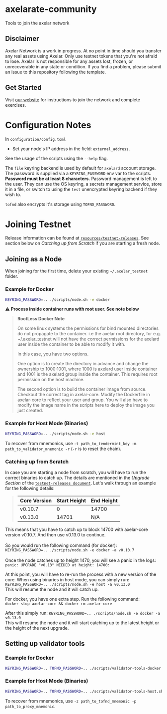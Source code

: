 # axelarate-community
Tools to join the axelar network

## Disclaimer
Axelar Network is a work in progress. At no point in time should you transfer any real assets using Axelar. Only use testnet tokens that you're not afraid to lose. Axelar is not responsible for any assets lost, frozen, or unrecoverable in any state or condition. If you find a problem, please submit an issue to this repository following the template.

## Get Started
Visit [our website](https://docs.axelar.dev) for instructions to join the network and complete exercises.

# Configuration Notes
In `configuration/config.toml`
- Set your node's IP address in the field: `external_address`.

See the usage of the scripts using the `--help` flag.

The `file` keyring backend is used by default for `axelard` account storage.
The password is supplied via a `KEYRING_PASSWORD` env var to the scripts.
**Password must be at least 8 characters.**
Password management is left to the user. They can use the OS keyring, a secrets management service,
store it in a file, or switch to using the `test` unencrypted keyring backend if they wish to.

`tofnd` also encrypts it's storage using `TOFND_PASSWORD`.

# Joining Testnet

Release information can be found at [`resources/testnet-releases`](./resources/testnet-releases.md). See section below on *Catching up from Scratch* if you are starting a fresh node.

## Joining as a Node

When joining for the first time, delete your existing `~/.axelar_testnet` folder.

### Example for Docker
```bash
KEYRING_PASSWORD=.. ./scripts/node.sh -e docker
```
⚠️ **Process inside container runs with root user. See note below**

> **RootLess Docker Note**
>
> On some linux systems the permissions for bind mounted directories do not propagate to the container. i.e the axelar root directory, for e.g. ~/.axelar_testnet will not have the correct permissions for the axelard user inside the container to be able to modify it with.
>
> In this case, you have two options.
>
> One option is to create the directory in advance and change the ownership to 1000:1001, where 1000 is axelard user inside container and 1001 is the axelard group inside the container. This requires root permission on the host machine.
>
> The second option is to build the container image from source. Checkout the correct tag in axelar-core. Modify the Dockerfile in axelar-core to reflect your user and group. You will also have to modify the image name in the scripts here to deploy the image you just created.

### Example for Host Mode (Binaries)
```bash
KEYRING_PASSWORD=.. ./scripts/node.sh -e host
```

To recover from mnemonics, use `-t path_to_tendermint_key -m path_to_validator_mnemonic -r` (`-r` is to reset the chain).


### Catching up from Scratch
In case you are starting a node from scratch, you will have to run the correct binaries to catch up. The details are mentioned in the *Upgrade Section* of the [`testnet-releases document`](./resources/testnet-releases.md). Let's walk through an example for the following details:
> Core Version  | Start Height | End Height
> ------------- | ------------- | -------------
> v0.10.7 | 0 | 14700
> v0.13.0 | 14701 | N/A
>
This means that you have to catch up to block 14700 with axelar-core version v0.10.7. And then use v0.13.0 to continue. \
\
So you would run the following command (for docker): \
`KEYRING_PASSWORD=.. ./scripts/node.sh -e docker -a v0.10.7` \
\
Once the node catches up to height 1470, you will see a panic in the logs: \
`panic: UPGRADE "v0.13" NEEDED at height: 14700: `

At this point, you will have to re-run the process with a new version of the core. When using binaries in host mode, you can simply run: \
`KEYRING_PASSWORD=.. ./scripts/node.sh -e host -a v0.13.0` \
This will resume the node and it will catch up.

For docker, you have one extra step. Run the following command: \
`docker stop axelar-core && docker rm axelar-core`

After this simply run:
`KEYRING_PASSWORD=.. ./scripts/node.sh -e docker -a v0.13.0` \
This will resume the node and it will start catching up to the latest height or the height of the next upgrade.

## Setting up validator tools

### Example for Docker
```bash
KEYRING_PASSWORD=.. TOFND_PASSWORD=.. ./scripts/validator-tools-docker.sh
```

### Example for Host Mode (Binaries)
```bash
KEYRING_PASSWORD=.. TOFND_PASSWORD=.. ./scripts/validator-tools-host.sh
```

To recover from mnemonics, use `-z path_to_tofnd_mnemonic -p path_to_proxy_mnemonic`.
